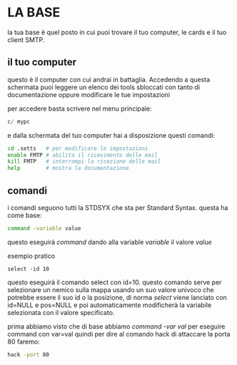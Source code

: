 # LA BASE
la tua base è quel posto in cui puoi trovare il tuo computer, le cards e il tuo client SMTP.
## il tuo computer
questo è il computer con cui andrai in battaglia. Accedendo a questa schermata puoi leggere un elenco dei tools sbloccati con tanto di documentazione oppure modificare le tue impostazioni

per accedere basta scrivere nel menu principale:
```python
c/ mypc
```
e dalla schermata del tuo computer hai a disposizione questi comandi:
```sh
cd .setts   # per modificare le impostazioni
enable FMTP # abilita il ricevimento delle mail
kill FMTP   # interrompi la ricezione delle mail
help        # mostra la documentazione
```

## comandi
i comandi seguono tutti la STDSYX che sta per Standard Syntax. questa ha come base:
```sh
command -variable value
```
questo eseguirà _command_ dando alla variable _variable_ il valore _value_

esempio pratico
```
select -id 10
```
questo eseguirà il comando select con id=10. questo comando serve per selezionare un nemico sulla mappa usando un suo valore univoco che potrebbe essere il suo id o la posizione, di norma _select_ viene lanciato con id=NULL e pos=NULL e poi automaticamente modificherà la variabile selezionata con il valore specificato. 

prima abbiamo visto che di base abbiamo _command -var val_ per eseguire command con var=val quindi per dire al comando hack di attaccare la porta 80 faremo:

```sh
hack -port 80
```
